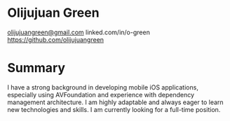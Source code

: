 # Olijujuan Green
olijujuangreen@gmail.com
linked.com/in/o-green          
https://github.com/olijujuangreen


# Summary
I have a strong background in developing mobile iOS applications, especially using AVFoundation and experience
with dependency management architecture. I am highly adaptable and always eager to learn new technologies
and skills. I am currently looking for a full-time position.

